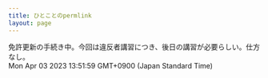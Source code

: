 ```yaml
---
title: ひとことのpermlink
layout: page
---
```

<div class="box" dt="1680497519040">
  免許更新の手続き中。今回は違反者講習につき、後日の講習が必要らしい。仕方なし。
  <div class="content is-small">Mon Apr 03 2023 13:51:59 GMT+0900 (Japan Standard Time)</div>
</div>
